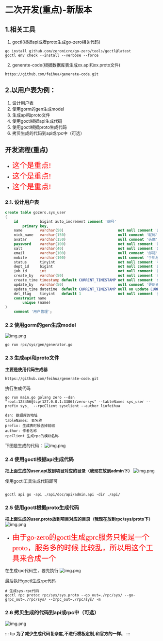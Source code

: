 # 二次开发(重点)-新版本

## 1.相关工具
1. goctl(根据api或者proto生成go-zero相关代码)
```shell
go install github.com/zeromicro/go-zero/tools/goctl@latest
goctl env check --install --verbose --force
```
2. generate-code(根据数据库表生成xx.api和xx.proto文件)
```shell
https://github.com/feihua/generate-code.git
```

## 2.以用户表为例：
1. 设计用户表
2. 使用gorm的gen生成model
3. 生成api和proto文件
4. 使用goctl根据api生成代码
5. 使用goctl根据proto生成代码
6. 拷贝生成的代码到api或rpc中（可选）

## 开发流程(重点)
* <font face="宋体" color=red size=5>这个是重点!</font>
* <font face="宋体" color=red size=5>这个是重点!</font>
* <font face="宋体" color=red size=5>这个是重点!</font>

### 2.1. 设计用户表

```sql
create table gozero.sys_user
(
    id          bigint auto_increment comment '编号'
        primary key,
    name        varchar(50)                         not null comment '用户名',
    nick_name   varchar(150)                        null comment '昵称',
    avatar      varchar(150)                        null comment '头像',
    password    varchar(100)                        not null comment '密码',
    salt        varchar(40)                         not null comment '加密盐',
    email       varchar(100)                        null comment '邮箱',
    mobile      varchar(100)                        null comment '手机号',
    status      tinyint                             not null comment '状态  0：禁用   1：正常',
    dept_id     bigint                              not null comment '部门id',
    job_id      int                                 not null comment '岗位id',
    create_by   varchar(50)                         not null comment '创建者',
    create_time timestamp default CURRENT_TIMESTAMP not null comment '创建时间',
    update_by   varchar(50)                         null comment '更新者',
    update_time datetime  default CURRENT_TIMESTAMP null on update CURRENT_TIMESTAMP comment '更新时间',
    del_flag    tinyint   default 1                 not null comment '是否删除  0：已删除  1：正常',
    constraint name
        unique (name)
)
    comment '用户管理';


```
### 2.2 使用gorm的gen生成model
![img.png](start.assets/gorm_code.png)
```shell
go run rpc/sys/gen/generator.go
```

### 2.3 生成api和proto文件

**主要是使用代码生成器**
```shell
https://github.com/feihua/generate-code.git
```

执行生成代码
```shell
go run main.go golang zero --dsn "root:123456@tcp(127.0.0.1:3306)/zero-sys" --tableNames sys_user --prefix sys_  --rpcClient sysclient --author liufeihua

dsn: 数据库的地址
tableNames: 表名称
prefix: 生成表时候去掉前缀
author: 作者名称
rpcClient 生成rpc的模块名称
```
下图是生成的代码：
![img.png](start.assets/generate-code.png)


### 2.4 使用goctl根据api生成代码

**把上面生成的user.api放到项目对应的目录（我现在放到admin下）**
![img.png](start.assets/add_user_api.png)

使用goctl工具生成代码即可
```shell

goctl api go -api ./api/doc/api/admin.api -dir ./api/
```
### 2.5 使用goctl根据proto生成代码
**把上面生成的user.proto放到项目对应的目录（我现在放到rpc/sys/proto下）**
![img.png](start.assets/add_user_proto.png)
* <font face="宋体" color=red size=5>由于go-zero的goctl生成gprc服务只能是一个proto，服务多的时候 比较乱，所以用这个工具来合成一个</font>

在生成rpc代码生，要先执行
![img.png](start.assets/main.png)

最后执行goctl生成rpc代码
```shell
# 生成sys-rpc代码
goctl rpc protoc rpc/sys/sys.proto --go_out=./rpc/sys/ --go-grpc_out=./rpc/sys/ --zrpc_out=./rpc/sys/ -m
```
### 2.6 拷贝生成的代码到api或rpc中（可选）
![img.png](start.assets/comment.png)

::: tip
**为了减少生成代码复杂度,不进行模板定制,和官方的一样**。
:::

